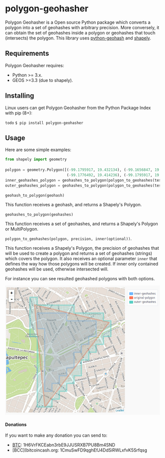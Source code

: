 # polygon-geohasher
Polygon Geohasher is a Open source Python package which converts a
polygon into a set of geohashes with arbitrary precision. More
conversely, it can obtain the set of geohashes inside a polygon or
geohashes that touch (intersects) the polygon. This library uses
    [python-geohash](https://pypi.python.org/pypi/Geohash/) and
[shapely](http://toblerity.org/shapely/).


## Requirements
Polygon Geohasher requires:

- Python >= 3.x.
- GEOS >=3.3 (due to shapely).

## Installing
Linux users can get Polygon Geohasher from the Python Package Index with
pip (8+):

`todo`
`$ pip install polygon-geohasher`

## Usage
Here are some simple examples:

```python
from shapely import geometry

polygon = geometry.Polygon([(-99.1795917, 19.432134), (-99.1656847, 19.429034),
                            (-99.1776492, 19.414236), (-99.1795917, 19.432134)])
inner_geohashes_polygon = geohashes_to_polygon(polygon_to_geohashes(test_polygon, 7))
outer_geohashes_polygon = geohashes_to_polygon(polygon_to_geohashes(test_polygon, 7, False))
```


`geohash_to_polygon(geohash)`

This function receives a geohash, and returns a Shapely's Polygon.

`geohashes_to_polygon(geohashes)`

This function receives a set of geohashes, and returns a Shapely's Polygon or MultiPolygon.


`polygon_to_geohashes(polygon, precision, inner(optional))`.

This function receives a Shapely's Polygon, the precision of geohashes that
will be used to create a polygon and returns a set of geohashes
(strings) which covers the polygon. It also receives an optional
parameter `inner` that defines the way how those polygons will be created.
If inner only contained geohashes will be used, otherwise intersected will.

For instance you can see resulted geohashed polygons with both options.

![Example](./docs/images/geohashed-polygon-1.jpg)

#### Donations

If you want to make any donation you can send to:

- [BTC](bitcoin.org): 1H6VrFKCEabn3rbE9JJUSRXB7PU8Bm4SND
- [BCC](bitcoincash.org: 1CmuSwFD9qghEfJ4DdSiRWLxfvK5Srfqsg